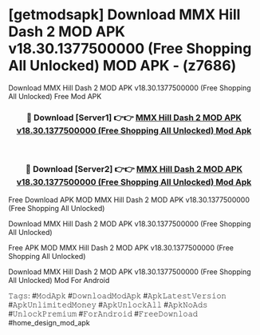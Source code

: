 # [getmodsapk] Download MMX Hill Dash 2 MOD APK v18.30.1377500000 (Free Shopping All Unlocked) MOD APK - (z7686)
Download MMX Hill Dash 2 MOD APK v18.30.1377500000 (Free Shopping All Unlocked) Free Mod APK

<div align="center">
<h3>🔴 Download [Server1] 👉👉 <a href="https://apk-comot.site?title=MMX_Hill_Dash_2_MOD_APK_v18.30.1377500000_(Free_Shopping_All_Unlocked)">MMX Hill Dash 2 MOD APK v18.30.1377500000 (Free Shopping All Unlocked) Mod Apk</a></h3><br>

<h3>🔴 Download [Server2] 👉👉 <a href="https://apk-comot.site?title=MMX_Hill_Dash_2_MOD_APK_v18.30.1377500000_(Free_Shopping_All_Unlocked)">MMX Hill Dash 2 MOD APK v18.30.1377500000 (Free Shopping All Unlocked) Mod Apk</a></h3>
</div>


Free Download APK MOD MMX Hill Dash 2 MOD APK v18.30.1377500000 (Free Shopping All Unlocked)

Download MMX Hill Dash 2 MOD APK v18.30.1377500000 (Free Shopping All Unlocked) 

Free APK MOD MMX Hill Dash 2 MOD APK v18.30.1377500000 (Free Shopping All Unlocked) 

Download MMX Hill Dash 2 MOD APK v18.30.1377500000 (Free Shopping All Unlocked) Mod For Android

𝚃𝚊𝚐𝚜: #𝙼𝚘𝚍𝙰𝚙𝚔 #𝙳𝚘𝚠𝚗𝚕𝚘𝚊𝚍𝙼𝚘𝚍𝙰𝚙𝚔 #𝙰𝚙𝚔𝙻𝚊𝚝𝚎𝚜𝚝𝚅𝚎𝚛𝚜𝚒𝚘𝚗 #𝙰𝚙𝚔𝚄𝚗𝚕𝚒𝚖𝚒𝚝𝚎𝚍𝙼𝚘𝚗𝚎𝚢 #𝙰𝚙𝚔𝚄𝚗𝚕𝚘𝚌𝚔𝙰𝚕𝚕 #𝙰𝚙𝚔𝙽𝚘𝙰𝚍𝚜 #𝚄𝚗𝚕𝚘𝚌𝚔𝙿𝚛𝚎𝚖𝚒𝚞𝚖 #𝙵𝚘𝚛𝙰𝚗𝚍𝚛𝚘𝚒𝚍 #𝙵𝚛𝚎𝚎𝙳𝚘𝚠𝚗𝚕𝚘𝚊𝚍 #home_design_mod_apk